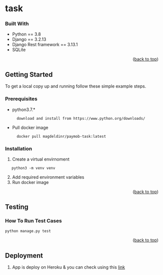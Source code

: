 # task

### Built With

- Python == 3.8
- Django == 3.2.13
- Django Rest framework == 3.13.1
- SQLite

<p align="right">(<a href="#top">back to top</a>)</p>

<!-- GETTING STARTED -->

## Getting Started

To get a local copy up and running follow these simple example steps.

### Prerequisites

- python3.7.\*
  ```
    download and install from https://www.python.org/downloads/
  ```
- Pull docker image
  ```
    docker pull magdeldinr/paymob-task:latest
  ```

### Installation

1. Create a virtual envirnoment

```
   python3 -m venv venv
```

2. Add required environment variables
3. Run docker image

<p align="right">(<a href="#top">back to top</a>)</p>

<!-- TESTING -->

## Testing

### How To Run Test Cases

```sh
python manage.py test
```

<p align="right">(<a href="#top">back to top</a>)</p>

<!-- Deployment -->

## Deployment

1. App is deploy on Heroku & you can check using this [link](https://fierce-mesa-23241.herokuapp.com/)
